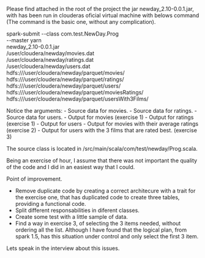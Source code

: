 Please find attached in the root of the project the jar newday_2.10-0.0.1.jar, with has been run in clouderas oficial virtual machine with belows command (The command is the basic one, without any complication).

spark-submit --class com.test.NewDay.Prog \
--master yarn \
newday_2.10-0.0.1.jar \
/user/cloudera/newday/movies.dat \
/user/cloudera/newday/ratings.dat \
/user/cloudera/newday/users.dat \
hdfs:///user/cloudera/newday/parquet/movies/ \
hdfs:///user/cloudera/newday/parquet/ratings/ \
hdfs:///user/cloudera/newday/parquet/users/ \
hdfs:///user/cloudera/newday/parquet/moviesRatings/ \
hdfs:///user/cloudera/newday/parquet/usersWith3Films/

Notice the arguments:
      - Source data for movies.
      - Source data for ratings.
      - Source data for users.
      - Output for movies (exercise 1)
      - Output for ratings (exercise 1)
      - Output for users
      - Output for movies with their average ratings (exercise 2)
      - Output for users with the 3 films that are rated best. (exercise 3)
      
The source class is located in /src/main/scala/com/test/newday/Prog.scala.

Being an exercise of hour, I assume that there was not important the quality of the code and I did in an easiest way that I could.

Point of improvement.

- Remove duplicate code by creating a correct architecure with a trait for the exercise one, that has duplicated code to create three tables, providing a functional code.
- Split different responsabilities in diferent classes.
- Create some test with a little sample of data.
- Find a way in exercise 3, of selecting the 3 items needed, without ordering all the list. Although I have found that the logical plan, from spark 1.5, has this situation under control and only select the first 3 item.

Lets speak in the interview about this issues.
